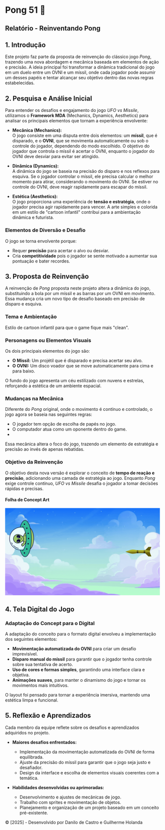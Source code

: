 # Pong 51 🎯

## Relatório - Reinventando Pong

## 1. Introdução

Este projeto faz parte da proposta de reinvenção do clássico jogo *Pong*, trazendo uma nova abordagem e mecânica baseada em elementos de ação e precisão. A ideia principal foi transformar a dinâmica tradicional do jogo em um duelo entre um OVNI e um míssil, onde cada jogador pode assumir um desses papéis e tentar alcançar seu objetivo dentro das novas regras estabelecidas.

## 2. Pesquisa e Análise Inicial

Para entender os desafios e engajamento do jogo *UFO vs Missile*, utilizamos o **Framework MDA** (Mechanics, Dynamics, Aesthetics) para analisar os principais elementos que tornam a experiência envolvente:

- **Mecânica (Mechanics):**  
  O jogo consiste em uma disputa entre dois elementos: um **míssil**, que é disparado, e o **OVNI**, que se movimenta automaticamente ou sob o controle do jogador, dependendo do modo escolhido. O objetivo do jogador que controla o míssil é acertar o OVNI, enquanto o jogador do OVNI deve desviar para evitar ser atingido.

- **Dinâmica (Dynamics):**  
  A dinâmica do jogo se baseia na precisão do disparo e nos reflexos para esquiva. Se o jogador controlar o míssil, ele precisa calcular o melhor momento para atirar, considerando o movimento do OVNI. Se estiver no controle do OVNI, deve reagir rapidamente para escapar do míssil.

- **Estética (Aesthetics):**  
  O jogo proporciona uma experiência de **tensão e estratégia**, onde o jogador precisa agir rapidamente para vencer. A arte simples e colorida em um estilo de "cartoon infantil" contribui para a ambientação dinâmica e futurista.

### **Elementos de Diversão e Desafio**
O jogo se torna envolvente porque:
- Requer **precisão** para acertar o alvo ou desviar.
- Cria **competitividade** pois o jogador se sente motivado a aumentar sua pontuação e bater recordes.

## 3. Proposta de Reinvenção

A reinvenção de *Pong* proposta neste projeto altera a dinâmica do jogo, substituindo a bola por um míssil e as barras por um OVNI em movimento. Essa mudança cria um novo tipo de desafio baseado em precisão de disparo e esquiva.

### **Tema e Ambientação**
Estilo de cartoon infantil para que o game fique mais "clean".

### **Personagens ou Elementos Visuais**
Os dois principais elementos do jogo são:
- **O Míssil:** Um projétil que é disparado e precisa acertar seu alvo.
- **O OVNI:** Um disco voador que se move automaticamente para cima e para baixo.

O fundo do jogo apresenta um céu estilizado com nuvens e estrelas, reforçando a estética de um ambiente espacial.

### **Mudanças na Mecânica**
Diferente do *Pong* original, onde o movimento é contínuo e controlado, o jogo agora se baseia nas seguintes regras:
- O jogador tem opção de escolha de papés no jogo.
- O computador atua como um oponente dentro do game.
-  

Essa mecânica altera o foco do jogo, trazendo um elemento de estratégia e precisão ao invés de apenas rebatidas.

### **Objetivo da Reinvenção**
O objetivo desta nova versão é explorar o conceito de **tempo de reação e precisão**, adicionando uma camada de estratégia ao jogo. Enquanto *Pong* exige controle contínuo, *UFO vs Missile* desafia o jogador a tomar decisões rápidas e precisas.

#### **Folha de Concept Art**
![Protótipo do Jogo](trabalho-ux.gif)
## 4. Tela Digital do Jogo


### **Adaptação do Concept para o Digital**
A adaptação do conceito para o formato digital envolveu a implementação dos seguintes elementos:
- **Movimentação automatizada do OVNI** para criar um desafio imprevisível.
- **Disparo manual do míssil** para garantir que o jogador tenha controle sobre sua tentativa de acerto.
- **Uso de cores e formas simples**, garantindo uma interface clara e objetiva.
- **Animações suaves**, para manter o dinamismo do jogo e tornar os movimentos mais intuitivos.

O layout foi pensado para tornar a experiência imersiva, mantendo uma estética limpa e funcional.

## 5. Reflexão e Aprendizados

Cada membro da equipe reflete sobre os desafios e aprendizados adquiridos no projeto.

- **Maiores desafios enfrentados:**
  - Implementação da movimentação automatizada do OVNI de forma equilibrada.
  - Ajuste da precisão do míssil para garantir que o jogo seja justo e desafiador.
  - Design da interface e escolha de elementos visuais coerentes com a temática.

- **Habilidades desenvolvidas ou aprimoradas:**
  - Desenvolvimento e ajustes de mecânicas de jogo.
  - Trabalho com sprites e movimentação de objetos.
  - Planejamento e organização de um projeto baseado em um conceito pré-existente.


© [2025] - Desenvolvido por Danilo de Castro e Guilherme Holanda 


